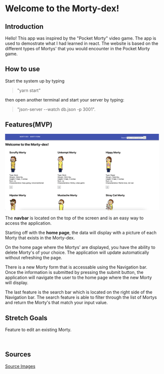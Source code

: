 
# Welcome to the Morty-dex!

## Introduction

Hello! This app was inspired by the "Pocket Morty" video game. The app is used to demostrate what I had learned in react. The website is based on the different types of Mortys' that you would encounter in the Pocket Morty game.  


## How to use

Start the system up by typing 

> "yarn start"

then open another terminal and start your server by typing:

> "json-server --watch db.json -p 3001".


## Features(MVP)

![front page of Morty-Dex](/Website.png)

The **navbar** is located on the top of the screen and is an easy way to access the application. 

Starting off with the **home page**, the data will display with a picture of each Morty that exists in the Morty-dex.

On the home page where the Mortys' are displayed, you have the ability to delete Morty's of your choice. The application will update automatically without refreshing the page. 

There is a new Morty form that is accessable using the Navigation bar. Once the information is submitted by pressing the submit button, the application will navigate the user to the home page where the new Morty will display.  

The last feature is the search bar which is located on the right side of the Navigation bar. The search feature is able to filter through the list of Mortys and return the Morty's that match your input value.  


## Stretch Goals

Feature to edit an existing Morty.

<br />

## Sources

[Source Images](https://rickandmorty.fandom.com/wiki/List_of_Mortys_(Pocket_Mortys))
